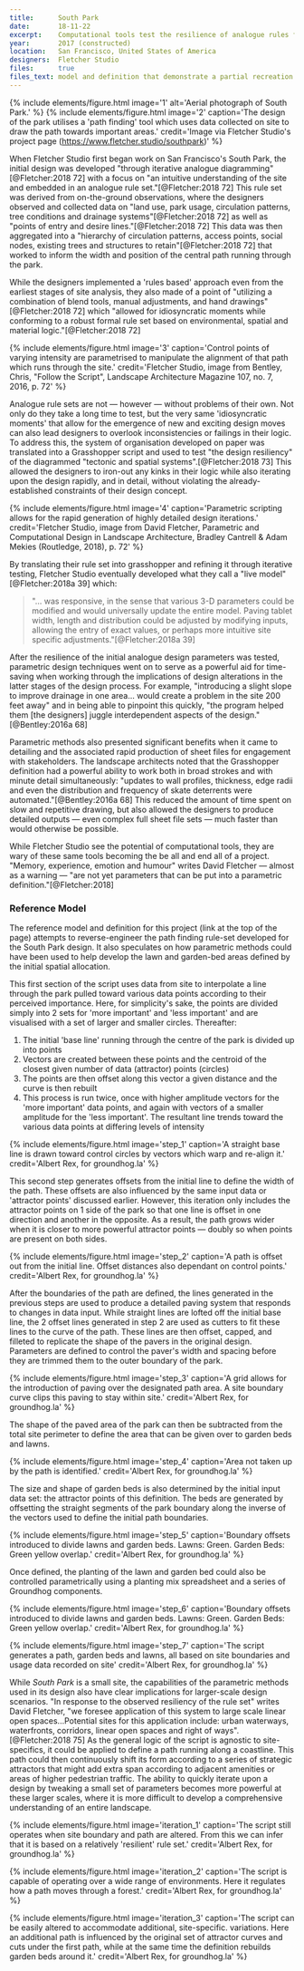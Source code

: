 ```yaml
---
title:      South Park
date:       18-11-22
excerpt:    Computational tools test the resilience of analogue rules for spatial partitioning within a small park.
year:       2017 (constructed)
location:   San Francisco, United States of America
designers:  Fletcher Studio
files:      true
files_text: model and definition that demonstrate a partial recreation of this project
---
```


{% include elements/figure.html image='1' alt='Aerial photograph of South Park.' %}
{% include elements/figure.html image='2' caption='The design of the park utilises a \'path finding\' tool which uses data collected on site to draw the path towards important areas.' credit='Image via Fletcher Studio\'s project page (https://www.fletcher.studio/southpark)' %}

When Fletcher Studio first began work on San Francisco's South Park, the initial design  was developed "through iterative analogue diagramming"[@Fletcher:2018 72] with a focus on "an intuitive understanding of the site and embedded in an analogue rule set."[@Fletcher:2018 72] This rule set was derived from on-the-ground observations, where the designers observed and collected data on "land use, park usage, circulation patterns, tree conditions and drainage systems"[@Fletcher:2018 72] as well as "points of entry and desire lines."[@Fletcher:2018 72] This data was then aggregated into a "hierarchy of circulation patterns, access points, social nodes, existing trees and structures to retain"[@Fletcher:2018 72] that worked to inform the width and position of the central path running through the park.

While the designers implemented a 'rules based' approach even from the earliest stages of site analysis, they also made of a point of "utilizing a combination of blend tools, manual adjustments, and hand drawings"[@Fletcher:2018 72] which "allowed for idiosyncratic moments while conforming to a robust formal rule set based on environmental, spatial and material logic."[@Fletcher:2018 72]

{% include elements/figure.html image='3' caption='Control points of varying intensity are parametrised to manipulate the alignment of that path which runs through the site.' credit='Fletcher Studio, image from Bentley, Chris, "Follow the Script", Landscape Architecture Magazine 107, no. 7, 2016, p. 72' %}

Analogue rule sets are not — however — without problems of their own. Not only do they take a long time to test, but the very same 'idiosyncratic moments' that allow for the emergence of new and exciting design moves can also lead designers to overlook inconsistencies or failings in their logic. To address this, the system of organisation  developed on paper was translated into a Grasshopper script and used to test "the design resiliency" of the diagrammed "tectonic and spatial systems".[@Fletcher:2018 73] This allowed the designers to iron-out any kinks in their logic while also iterating upon the design rapidly, and in detail, without violating the already-established constraints of their design concept.

{% include elements/figure.html image='4' caption='Parametric scripting allows for the rapid generation of highly detailed design iterations.' credit='Fletcher Studio, image from David Fletcher, Parametric and Computational Design in Landscape Architecture, Bradley Cantrell & Adam Mekies (Routledge, 2018), p. 72' %}

By translating their rule set into grasshopper and refining it through iterative testing, Fletcher Studio eventually developed what they call a "live model"[@Fletcher:2018a 39] which:

> "... was responsive, in the sense that various 3-D parameters could be modified and would universally update the entire model. Paving tablet width, length and distribution could be adjusted by modifying inputs, allowing the entry of exact values, or perhaps more intuitive site specific adjustments."[@Fletcher:2018a 39]

After the resilience of the initial analogue design parameters was tested, parametric design techniques went on to serve as a powerful aid for time-saving when working through the implications of design alterations in the latter stages of the design process. For example, "introducing a slight slope to improve drainage in one area... would create a problem in the site 200 feet away" and in being able to pinpoint this quickly, "the program helped them \[the designers\] juggle interdependent aspects of the design."[@Bentley:2016a 68]

Parametric methods also presented significant benefits when it came to detailing and the associated rapid production of sheet files for engagement with stakeholders. The landscape architects noted that the Grasshopper definition had a powerful ability to work both in broad strokes and with minute detail simultaneously: "updates to wall profiles, thickness, edge radii and even the distribution and frequency of skate deterrents were automated."[@Bentley:2016a 68] This reduced the amount of time spent on slow and repetitive drawing, but also allowed the designers to produce detailed outputs — even complex full sheet file sets — much faster than would otherwise be possible.

While Fletcher Studio see the potential of computational tools, they are wary of these same tools becoming the be all and end all of a project. "Memory, experience, emotion and humour" writes David Fletcher — almost as a warning — "are not yet parameters that can be put into a parametric definition."[@Fletcher:2018]

### Reference Model

The reference model and definition for this project (link at the top of the page) attempts to reverse-engineer the path finding rule-set developed for the South Park design. It also speculates on how parametric methods could have been used to help develop the lawn and garden-bed areas defined by the initial spatial allocation.

This first section of the script uses data from site to interpolate a line through the park pulled toward various data points according to their perceived importance. Here, for simplicity's sake, the points are divided simply into 2 sets for 'more important' and 'less important' and are visualised with a set of larger and smaller circles. Thereafter:

1. The initial 'base line' running through the centre of the park is divided up into points
2. Vectors are created between these points and the centroid of the closest given number of data (attractor) points (circles)
3. The points are then offset along this vector a given distance and the curve is then rebuilt
4. This process is run twice, once with higher amplitude vectors for the 'more important' data points, and again with vectors of a smaller amplitude for the 'less important'. The resultant line trends toward the various data points at differing levels of intensity

{% include elements/figure.html image='step_1' caption='A straight base line is drawn toward control circles by vectors which warp and re-align it.'  credit='Albert Rex, for groundhog.la' %}

This second step generates offsets from the initial line to define the width of the path. These offsets are also influenced by the same input data or 'attractor points' discussed earlier. However, this iteration only includes the attractor points on 1 side of the park so that one line is offset in one direction and another in the opposite. As a result, the path grows wider when it is closer to more powerful attractor points — doubly so when points are present on both sides.

{% include elements/figure.html image='step_2' caption='A path is offset out from the initial line. Offset distances also dependant on control points.'  credit='Albert Rex, for groundhog.la' %}

After the boundaries of the path are defined, the lines generated in the previous steps are used to produce a detailed paving system that responds to changes in data input. While straight lines are lofted off the initial base line, the 2 offset lines generated in step 2 are used as cutters to fit these lines to the curve of the path. These lines are then offset, capped, and filleted to replicate the shape of the pavers in the original design. Parameters are defined to control the paver's width and spacing before they are trimmed them to the outer boundary of the park.

{% include elements/figure.html image='step_3' caption='A grid allows for the introduction of paving over the designated path area. A site boundary curve clips this paving to stay within site.'  credit='Albert Rex, for groundhog.la' %}

The shape of the paved area of the park can then be  subtracted from the total site perimeter to define the area that can be given over to garden beds and lawns.

{% include elements/figure.html image='step_4' caption='Area not taken up by the path is identified.' credit='Albert Rex, for groundhog.la' %}

The size and shape of garden beds is also determined by the initial input data set: the attractor points of this definition. The beds are generated by offsetting the straight segments of the park boundary along the inverse of the vectors used to define the initial path boundaries.

{% include elements/figure.html image='step_5' caption='Boundary offsets introduced to divide lawns and garden beds. Lawns: Green. Garden Beds: Green yellow overlap.'  credit='Albert Rex, for groundhog.la' %}

Once defined, the planting of the lawn and garden bed could also be controlled parametrically using a planting mix spreadsheet and a series of Groundhog components.

{% include elements/figure.html image='step_6' caption='Boundary offsets introduced to divide lawns and garden beds. Lawns: Green. Garden Beds: Green yellow overlap.'  credit='Albert Rex, for groundhog.la' %}

{% include elements/figure.html image='step_7' caption='The script generates a path, garden beds and lawns, all based on site boundaries and usage data recorded on site'  credit='Albert Rex, for groundhog.la' %}

While *South Park* is a small site, the capabilities of the parametric methods used in its design also have clear implications for larger-scale design scenarios. "In response to the observed resiliency of the rule set" writes David Fletcher, "we foresee application of this system to large scale linear open spaces...Potential sites for this application include: urban waterways, waterfronts, corridors, linear open spaces and right of ways".[@Fletcher:2018 75] As the general logic of the script is agnostic to site-specifics, it could be applied to define a path running along a coastline. This path could then continuously shift its form according to a series of strategic attractors that might add extra span according to adjacent amenities or areas of higher pedestrian traffic. The ability to quickly iterate upon a design by tweaking a small set of parameters becomes more powerful at these larger scales, where it is more difficult to develop a comprehensive understanding of an entire landscape.

{% include elements/figure.html image='iteration_1' caption='The script still operates when site boundary and path are altered. From this we can infer that it is based on a relatively \'resilient\' rule set.'  credit='Albert Rex, for groundhog.la' %}

{% include elements/figure.html image='iteration_2' caption='The script is capable of operating over a wide range of environments. Here it regulates how a path moves through a forest.'  credit='Albert Rex, for groundhog.la' %}

{% include elements/figure.html image='iteration_3' caption='The script can be easily altered to accommodate additional, site-specific. variations. Here an additional path is influenced by the original set of attractor curves and cuts under the first path, while at the same time the definition rebuilds garden beds around it.' credit='Albert Rex, for groundhog.la' %}
